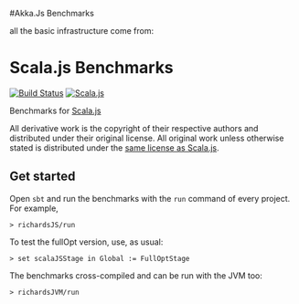 #Akka.Js Benchmarks

all the basic infrastructure come from:

# Scala.js Benchmarks

[![Build Status](https://travis-ci.org/sjrd/scalajs-benchmarks.svg?branch=master)](https://travis-ci.org/sjrd/scalajs-benchmarks)
[![Scala.js](https://www.scala-js.org/assets/badges/scalajs-0.6.8.svg)](https://www.scala-js.org/)

Benchmarks for [Scala.js](https://www.scala-js.org/)

All derivative work is the copyright of their respective authors and
distributed under their original license. All original work unless otherwise
stated is distributed under the [same license as
Scala.js](https://github.com/sjrd/scala-js-benchmarks/LICENSE).

## Get started

Open `sbt` and run the benchmarks with the `run` command of every project.
For example,

    > richardsJS/run

To test the fullOpt version, use, as usual:

    > set scalaJSStage in Global := FullOptStage

The benchmarks cross-compiled and can be run with the JVM too:

    > richardsJVM/run
